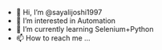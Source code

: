 - 👋 Hi, I’m @sayalijoshi1997
- 👀 I’m interested in Automation
- 🌱 I’m currently learning Selenium+Python
- 📫 How to reach me ...

<!---
sayalijoshi1997/sayalijoshi1997 is a ✨ special ✨ repository because its `README.md` (this file) appears on your GitHub profile.
You can click the Preview link to take a look at your changes.
--->
